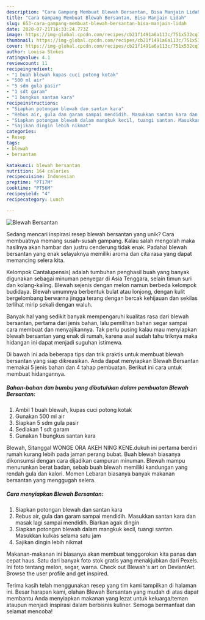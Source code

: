 ```yaml
---
description: "Cara Gampang Membuat Blewah Bersantan, Bisa Manjain Lidah"
title: "Cara Gampang Membuat Blewah Bersantan, Bisa Manjain Lidah"
slug: 653-cara-gampang-membuat-blewah-bersantan-bisa-manjain-lidah
date: 2020-07-21T16:33:24.773Z
image: https://img-global.cpcdn.com/recipes/cb21f1491a6a113c/751x532cq70/blewah-bersantan-foto-resep-utama.jpg
thumbnail: https://img-global.cpcdn.com/recipes/cb21f1491a6a113c/751x532cq70/blewah-bersantan-foto-resep-utama.jpg
cover: https://img-global.cpcdn.com/recipes/cb21f1491a6a113c/751x532cq70/blewah-bersantan-foto-resep-utama.jpg
author: Louisa Stokes
ratingvalue: 4.1
reviewcount: 11
recipeingredient:
- "1 buah blewah kupas cuci potong kotak"
- "500 ml air"
- "5 sdm gula pasir"
- "1 sdt garam"
- "1 bungkus santan kara"
recipeinstructions:
- "Siapkan potongan blewah dan santan kara"
- "Rebus air, gula dan garam sampai mendidih. Masukkan santan kara dan masak lagi sampai mendidih. Biarkan agak dingin"
- "Siapkan potongan blewah dalam mangkuk kecil, tuangi santan. Masukkan kulkas selama satu jam"
- "Sajikan dingin lebih nikmat"
categories:
- Resep
tags:
- blewah
- bersantan

katakunci: blewah bersantan 
nutrition: 164 calories
recipecuisine: Indonesian
preptime: "PT17M"
cooktime: "PT56M"
recipeyield: "4"
recipecategory: Lunch

---
```



![Blewah Bersantan](https://img-global.cpcdn.com/recipes/cb21f1491a6a113c/751x532cq70/blewah-bersantan-foto-resep-utama.jpg)

Sedang mencari inspirasi resep blewah bersantan yang unik? Cara membuatnya memang susah-susah gampang. Kalau salah mengolah maka hasilnya akan hambar dan justru cenderung tidak enak. Padahal blewah bersantan yang enak selayaknya memiliki aroma dan cita rasa yang dapat memancing selera kita.

Kelompok Cantalupensis) adalah tumbuhan penghasil buah yang banyak digunakan sebagai minuman penyegar di Asia Tenggara, selain timun suri dan kolang-kaling. Blewah sejenis dengan melon namun berbeda kelompok budidaya. Blewah umumnya berbentuk bulat atau lonjong, dengan kulit bergelombang berwarna jingga terang dengan bercak kehijauan dan sekilas terlihat mirip sekali dengan waluh.

Banyak hal yang sedikit banyak mempengaruhi kualitas rasa dari blewah bersantan, pertama dari jenis bahan, lalu pemilihan bahan segar sampai cara membuat dan menyajikannya. Tak perlu pusing kalau mau menyiapkan blewah bersantan yang enak di rumah, karena asal sudah tahu triknya maka hidangan ini dapat menjadi suguhan istimewa.


Di bawah ini ada beberapa tips dan trik praktis untuk membuat blewah bersantan yang siap dikreasikan. Anda dapat menyiapkan Blewah Bersantan memakai 5 jenis bahan dan 4 tahap pembuatan. Berikut ini cara untuk membuat hidangannya.

<!--inarticleads1-->

##### Bahan-bahan dan bumbu yang dibutuhkan dalam pembuatan Blewah Bersantan:

1. Ambil 1 buah blewah, kupas cuci potong kotak
1. Gunakan 500 ml air
1. Siapkan 5 sdm gula pasir
1. Sediakan 1 sdt garam
1. Gunakan 1 bungkus santan kara


Blewah, Sitanggal WONGE ORA AKEH NING KENE.dukuh ini pertama berdiri rumah kurang lebih pada jaman perang bubat. Buah blewah biasanya dikonsumsi dengan cara dijadikan campuran minuman. Blewah mampu menurunkan berat badan, sebab buah blewah memiliki kandungan yang rendah gula dan kalori. Momen Lebaran biasanya banyak makanan bersantan yang menggugah selera. 

<!--inarticleads2-->

##### Cara menyiapkan Blewah Bersantan:

1. Siapkan potongan blewah dan santan kara
1. Rebus air, gula dan garam sampai mendidih. Masukkan santan kara dan masak lagi sampai mendidih. Biarkan agak dingin
1. Siapkan potongan blewah dalam mangkuk kecil, tuangi santan. Masukkan kulkas selama satu jam
1. Sajikan dingin lebih nikmat


Makanan-makanan ini biasanya akan membuat tenggorokan kita panas dan cepat haus. Satu dari banyak foto stok gratis yang menakjubkan dari Pexels. Ini foto tentang melon, segar, warna. Check out Blewah&#39;s art on DeviantArt. Browse the user profile and get inspired. 

Terima kasih telah menggunakan resep yang tim kami tampilkan di halaman ini. Besar harapan kami, olahan Blewah Bersantan yang mudah di atas dapat membantu Anda menyiapkan makanan yang lezat untuk keluarga/teman ataupun menjadi inspirasi dalam berbisnis kuliner. Semoga bermanfaat dan selamat mencoba!
